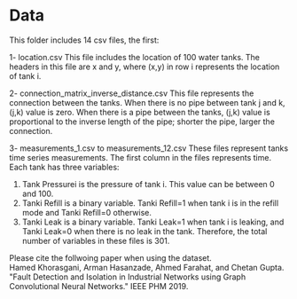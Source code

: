 # Data
This folder includes 14 csv files, the first:

1-	location.csv
This file includes the location of 100 water tanks. The headers in this file are x and y, where (x,y) in row i represents the location of tank i.

2-	connection_matrix_inverse_distance.csv
This file represents the connection between the tanks. When there is no pipe between tank j and k, (j,k) value is zero. When there is a pipe between the tanks, (j,k) value is proportional to the inverse length of the pipe; shorter the pipe, larger the connection. 

3-	measurements_1.csv to measurements_12.csv
These files represent tanks time series measurements. The first column in the files represents time. Each tank has three variables:
  1)	Tank Pressurei is the pressure of tank i. This value can be between 0 and 100. 
  2)	Tanki Refill is a binary variable. Tanki Refill=1 when tank i is in the refill mode and Tanki Refill=0 otherwise.
  3)	Tanki Leak is a binary variable. Tanki Leak=1 when tank i is leaking, and Tanki Leak=0 when there is no leak in the tank. 
Therefore, the total number of variables in these files is 301. 

Please cite the follwoing paper when using the dataset.  
Hamed Khorasgani, Arman Hasanzade, Ahmed Farahat, and Chetan Gupta. "Fault Detection and Isolation in Industrial Networks
using Graph Convolutional Neural Networks." IEEE PHM 2019.
